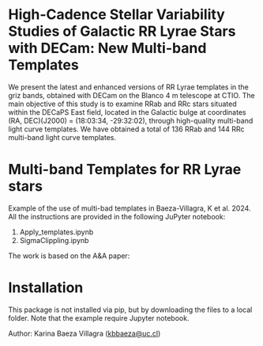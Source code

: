 # High-Cadence Stellar Variability Studies of Galactic RR Lyrae Stars with DECam: New Multi-band Templates
We present the latest and enhanced versions of RR Lyrae templates in the griz bands, obtained with DECam on the Blanco 4 m telescope at CTIO. The main objective of this study is to examine RRab and RRc stars situated within the DECaPS East field, located in the Galactic bulge at coordinates (RA, DEC)(J2000) = (18:03:34, -29:32:02), through high-quality multi-band light curve templates. We have obtained a total of 136 RRab and 144 RRc multi-band light curve templates.

# Multi-band Templates for RR Lyrae stars

Example of the use of multi-bad templates in Baeza-Villagra, K et al. 2024. 
All the instructions are provided in the following JuPyter notebook:
1. Apply_templates.ipynb
2. SigmaClippling.ipynb

The work is based on the A&A paper: 

# Installation
This package is not installed via pip, but by downloading the files to a local folder. 
Note that the example require Jupyter notebook. 

Author: Karina Baeza Villagra (kbbaeza@uc.cl)


